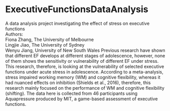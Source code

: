 # ExecutiveFunctionsDataAnalysis
A data analysis project investigating the effect of stress on executive functions \
Authors: \
Fiona Zhang, The University of Melbourne \
Lingjie Jiao, The University of Sydney \
Wenyu Jiang, University of New South Wales
Previous research have shown that different EF develops at different stages of adolescence, however, none of them shows the sensitivity or vulnerability of different EF under stress. This research, therefore, is looking at the vulnerability of selected executive functions under acute stress in adolescence. According to a meta-analysis, stress impaired working memory (WM) and cognitive flexibility, whereas it had nuanced effects on inhibition (Shields et al., 2016), therefore, this research mainly focused on the performance of WM and cognitive flexibility (shifting). The data here is collected from 46 participants using Aquapressure produced by MIT, a game-based assessment of executive functions.
